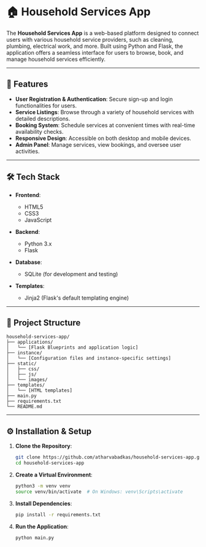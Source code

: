 
# 🏠 Household Services App

The **Household Services App** is a web-based platform designed to connect users with various household service providers, such as cleaning, plumbing, electrical work, and more. Built using Python and Flask, the application offers a seamless interface for users to browse, book, and manage household services efficiently.

---

## 🚀 Features

- **User Registration & Authentication**: Secure sign-up and login functionalities for users.
- **Service Listings**: Browse through a variety of household services with detailed descriptions.
- **Booking System**: Schedule services at convenient times with real-time availability checks.
- **Responsive Design**: Accessible on both desktop and mobile devices.
- **Admin Panel**: Manage services, view bookings, and oversee user activities.

---

## 🛠️ Tech Stack

- **Frontend**:
  - HTML5
  - CSS3
  - JavaScript

- **Backend**:
  - Python 3.x
  - Flask

- **Database**:
  - SQLite (for development and testing)

- **Templates**:
  - Jinja2 (Flask's default templating engine)

---

## 📁 Project Structure

```
household-services-app/
├── applications/
│   └── [Flask Blueprints and application logic]
├── instance/
│   └── [Configuration files and instance-specific settings]
├── static/
│   ├── css/
│   ├── js/
│   └── images/
├── templates/
│   └── [HTML templates]
├── main.py
├── requirements.txt
└── README.md
```

---

## ⚙️ Installation & Setup

1. **Clone the Repository**:

   ```bash
   git clone https://github.com/atharvabadkas/household-services-app.git
   cd household-services-app
   ```

2. **Create a Virtual Environment**:

   ```bash
   python3 -m venv venv
   source venv/bin/activate  # On Windows: venv\Scripts\activate
   ```

3. **Install Dependencies**:

   ```bash
   pip install -r requirements.txt
   ```

4. **Run the Application**:

   ```bash
   python main.py
   ```
 
